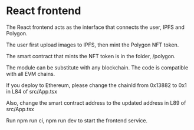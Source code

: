 # React frontend

The React frontend acts as the interface that connects the user, IPFS and Polygon.

The user first upload images to IPFS, then mint the Polygon NFT token.

The smart contract that mints the NFT token is in the folder, /polygon.

The module can be substitute with any blockchain. The code is compatible with all EVM chains.

If you deploy to Ethereum, please change the chainId from 0x13882 to 0x1 in L84 of src/App.tsx

Also, change the smart contract address to the updated address in L89 of src/App.tsx

Run npm run ci, npm run dev to start the frontend service.
